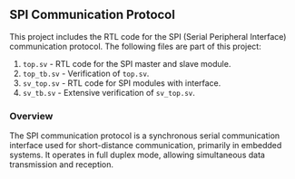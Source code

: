 ## SPI Communication Protocol

This project includes the RTL code for the SPI (Serial Peripheral Interface) communication protocol. The following files are part of this project:

1. `top.sv` - RTL code for the SPI master and slave module.
2. `top_tb.sv` - Verification of `top.sv`.
3. `sv_top.sv` - RTL code for SPI modules with interface.
4. `sv_tb.sv` - Extensive verification of `sv_top.sv`.

### Overview

The SPI communication protocol is a synchronous serial communication interface used for short-distance communication, primarily in embedded systems. It operates in full duplex mode, allowing simultaneous data transmission and reception.

